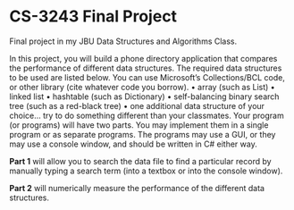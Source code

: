 # CS-3243 Final Project

Final project in my JBU Data Structures and Algorithms Class.

In this project, you will build a phone directory application that compares the performance of different data structures.
The required data structures to be used are listed below. You can use Microsoft’s Collections/BCL code, or other library
(cite whatever code you borrow).
• array (such as List)
• linked list
• hashtable (such as Dictionary)
• self-balancing binary search tree (such as a red-black tree)
• one additional data structure of your choice… try to do something different than your classmates.
Your program (or programs) will have two parts. You may implement them in a single program or as separate programs.
The programs may use a GUI, or they may use a console window, and should be written in C# either way.

**Part 1** will allow you to search the data file to find a particular record by manually typing a search term (into a textbox
or into the console window). 

**Part 2** will numerically measure the performance of the different data structures.
